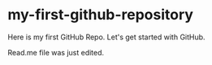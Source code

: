 # my-first-github-repository
Here is my first GitHub Repo. Let's get started with GitHub.

Read.me file was just edited. 
